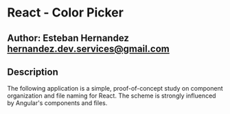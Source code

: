 # React - Color Picker

## Author: Esteban Hernandez <hernandez.dev.services@gmail.com>

## Description

The following application is a simple, proof-of-concept study on component organization and file naming for React. The scheme is strongly influenced by Angular's components and files.

